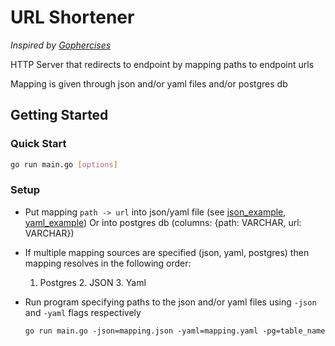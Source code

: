# URL Shortener

_Inspired by [Gophercises](https://courses.calhoun.io/courses/cor_gophercises)_

HTTP Server that redirects to endpoint by mapping paths to endpoint urls

Mapping is given through json and/or yaml files and/or postgres db

## Getting Started

### Quick Start

```bash
go run main.go [options]
```

### Setup

* Put mapping `path -> url` into json/yaml file (see [json_example](mapping.json), [yaml_example](mapping.yaml))
  Or into postgres db (columns: {path: VARCHAR, url: VARCHAR})
* If multiple mapping sources are specified (json, yaml, postgres) then mapping resolves in the following order:
  1. Postgres 2. JSON 3. Yaml
* Run program specifying paths to the json and/or yaml files using `-json` and `-yaml` flags respectively

  ```go run main.go -json=mapping.json -yaml=mapping.yaml -pg=table_name```
